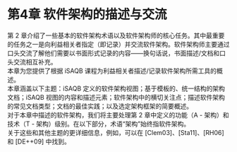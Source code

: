 # 第4章 软件架构的描述与交流

第 2 章介绍了一些基本的软件架构术语以及软件架构师的核心任务。其中最重要的任务之一是向利益相关者指定（即记录）并交流软件架构。软件架构师主要通过口头交流了解他们需要以书面形式记录的内容——换句话说，书面描述/文档和口头交流相互补充。\
本章为您提供了根据 iSAQB 课程为利益相关者描述/记录软件架构所需工具的概述。\
本章涵盖以下主题：iSAQB 定义的软件架构视图；基于模板的、统一结构的架构文档；iSAQB 视图的内容和描述元素；软件架构中的横切关注点；描述软件架构的常见文档类型；文档的最佳实践；以及选定架构框架的简要概述。\
对于本章中描述的软件架构，我们将主要处理第 2 章中定义的功能（A - 架构）和技术（T - 架构）级别。在以下部分，术语“架构”始终指软件架构。\
关于这些和其他主题的更详细信息，例如，可以在 \[Clem03]、\[Sta11]、\[RH06] 和 \[DE++09] 中找到。
